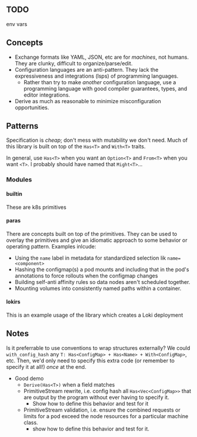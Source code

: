 ## TODO
env vars

## Concepts

* Exchange formats like YAML, JSON, etc are for _machines_, not humans. They are clunky, difficult to organize/parse/edit.
* Configuration languages are an anti-pattern. They lack the expressiveness and integrations (lsps) of programming languages.
  * Rather than try to make _another_ configuration language, use a programming language with good compiler guarantees, types, and editor integrations.
* Derive as much as reasonable to minimize misconfiguration opportunities.

## Patterns

Specification is _cheap_; don't mess with mutability we don't need. Much of this library is built on top
of the `Has<T>` and `With<T>` traits.

In general, use `Has<T>` when you want an `Option<T>` and `From<T>` when you want `<T>`.
I probably should have named that `Might<T>`...


### Modules

#### builtin

These are k8s primitives

#### paras

There are concepts built on top of the primitives. They can be used to overlay the primitives and give an idiomatic approach to some behavior or operating pattern. Examples inlcude:
* Using the `name` label in metadata for standardized selection lik `name=<component>`
* Hashing the configmap(s) a pod mounts and including that in the pod's annotations to force rollouts when the configmap changes
* Building self-anti affinity rules so data nodes aren't scheduled together.
* Mounting volumes into consistently named paths within a container.

#### lokirs

This is an example usage of the library which creates a Loki deployment

## Notes
Is it preferrable to use conventions to wrap structures externally? We could `with_config_hash` any `T: Has<ConfigMap> + Has<Name> + With<ConfigMap>`, etc. Then, we'd only need to specify this extra code (or remember to specify it at all!) _once_ at the end.
  * Good demo
    * `Derive(Has<T>)` when a field matches
    * PrimitiveStream rewrite, i.e. config hash all `Has<Vec<ConfigMap>>` that are output by the program without ever having to specify it.
      * Show how to define this behavior and test for it
    * PrimitiveStream validation, i.e. ensure the combined requests or limits for a pod exceed the node resources for a particular machine class.
      * show how to define this behavior and test for it.
